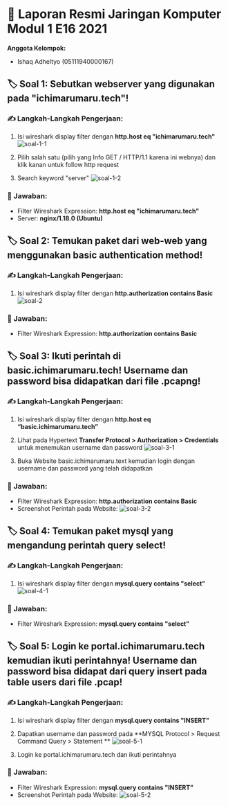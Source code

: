 # 📖 Laporan Resmi Jaringan Komputer Modul 1 E16 2021 

**Anggota Kelompok:**
 - Ishaq Adheltyo (05111940000167)

## 🏷️ Soal 1: Sebutkan webserver yang digunakan pada "ichimarumaru.tech"!

### ✍️ Langkah-Langkah Pengerjaan:
1. Isi wireshark display filter dengan **http.host eq "ichimarumaru.tech"**
![soal-1-1](https://user-images.githubusercontent.com/49280352/134523005-a2376f1b-9613-4581-905c-7d371beea26b.png)

2. Pilih salah satu (pilih yang Info GET / HTTP/1.1 karena ini webnya) dan klik kanan untuk follow http request
3. Search keyword "server"
![soal-1-2](https://user-images.githubusercontent.com/49280352/134523109-fba70b5a-6dad-4c71-906a-c0a25d922dd4.png)

### 🔑 Jawaban:
 - Filter Wireshark Expression: **http.host eq "ichimarumaru.tech"**
 - Server: **nginx/1.18.0 (Ubuntu)**

## 🏷️ Soal 2: Temukan paket dari web-web yang menggunakan basic authentication method!

### ✍️ Langkah-Langkah Pengerjaan:
1. Isi wireshark display filter dengan **http.authorization contains Basic**
![soal-2](https://user-images.githubusercontent.com/49280352/134523975-6896a5bc-6373-4e1a-b2b0-9a92b8e913e4.png)

### 🔑 Jawaban:
 - Filter Wireshark Expression: **http.authorization contains Basic**

## 🏷️ Soal 3: Ikuti perintah di basic.ichimarumaru.tech! Username dan password bisa didapatkan dari file .pcapng!

### ✍️ Langkah-Langkah Pengerjaan:
1. Isi wireshark display filter dengan **http.host eq “basic.ichimarumaru.tech”**
2. Lihat pada Hypertext **Transfer Protocol > Authorization > Credentials** untuk menemukan username dan password
![soal-3-1](https://user-images.githubusercontent.com/49280352/134525778-c607d646-91a8-4d81-adfd-458ec2f58fe0.png)

3. Buka Website basic.ichimarumaru.text kemudian login dengan username dan password yang telah didapatkan

### 🔑 Jawaban:
 - Filter Wireshark Expression: **http.authorization contains Basic**
 - Screenshot Perintah pada Website:
   ![soal-3-2](https://user-images.githubusercontent.com/49280352/134525812-98e50824-0447-4e56-818f-8d1052d1c007.png)


## 🏷️ Soal 4: Temukan paket mysql yang mengandung perintah query select!

### ✍️ Langkah-Langkah Pengerjaan:
1. Isi wireshark display filter dengan **mysql.query contains "select"**
![soal-4-1](https://user-images.githubusercontent.com/49280352/134526511-83b163ca-d5b9-44a6-9e87-6b3928d3edb5.png)

### 🔑 Jawaban:
 - Filter Wireshark Expression: **mysql.query contains "select"**

## 🏷️ Soal 5: Login ke portal.ichimarumaru.tech kemudian ikuti perintahnya! Username dan password bisa didapat dari query insert pada table users dari file .pcap!

### ✍️ Langkah-Langkah Pengerjaan:
1. Isi wireshark display filter dengan **mysql.query contains "INSERT"**
2. Dapatkan username dan password pada **MYSQL Protocol > Request Command Query > Statement **
![soal-5-1](https://user-images.githubusercontent.com/49280352/134527632-be1549c5-3935-436a-9282-4f2706a0f1d7.png)

3. Login ke portal.ichimarumaru.tech dan ikuti perintahnya

### 🔑 Jawaban:
 - Filter Wireshark Expression: **mysql.query contains "INSERT"**
 - Screenshot Perintah pada Website:
   ![soal-5-2](https://user-images.githubusercontent.com/49280352/134527654-67a46ea8-69e2-48cd-84e6-ddb658c0cf48.png)
